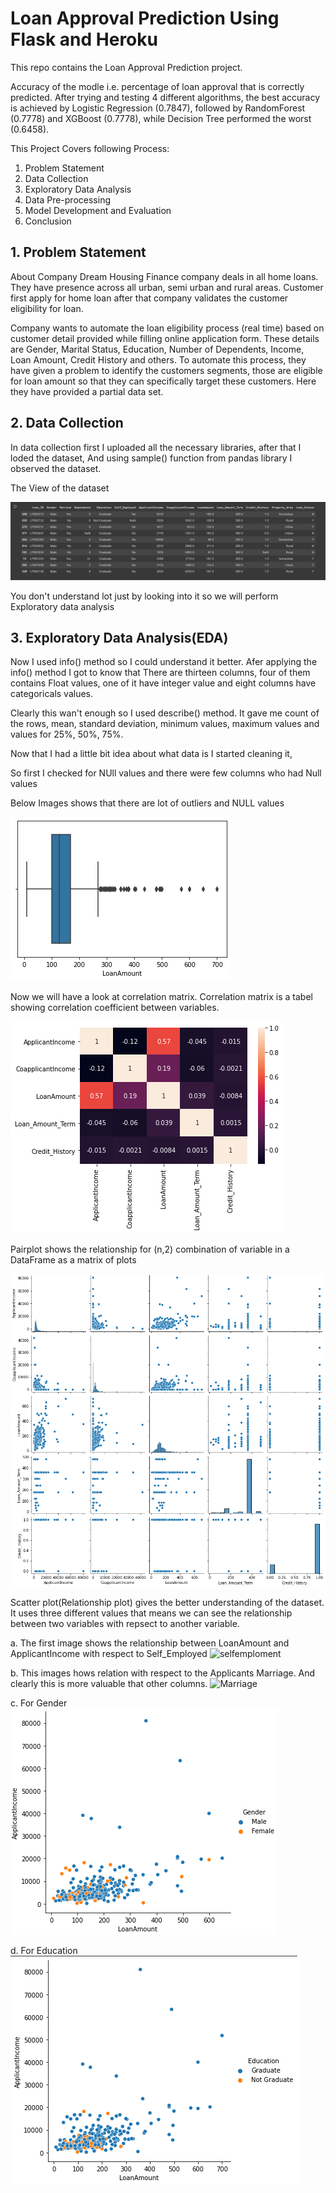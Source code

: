 # Loan Approval Prediction Using Flask and Heroku

This repo contains the Loan Approval Prediction project.

Accuracy of the modle i.e. percentage of loan approval that is correctly predicted. After trying and testing 4 different algorithms, the best accuracy is achieved by Logistic Regression (0.7847), followed by RandomForest (0.7778) and XGBoost (0.7778), while Decision Tree performed the worst (0.6458).

This Project Covers following Process:

1. Problem Statement
2. Data Collection
3. Exploratory Data Analysis
4. Data Pre-processing 
5. Model Development and Evaluation
6. Conclusion


## 1. Problem Statement
About Company
Dream Housing Finance company deals in all home loans. They have presence across all urban, semi urban and rural areas. Customer first apply for home loan after that company validates the customer eligibility for loan.

Company wants to automate the loan eligibility process (real time) based on customer detail provided while filling online application form. These details are Gender, Marital Status, Education, Number of Dependents, Income, Loan Amount, Credit History and others. To automate this process, they have given a problem to identify the customers segments, those are eligible for loan amount so that they can specifically target these customers. Here they have provided a partial data set.


## 2. Data Collection
In data collection first I uploaded all the necessary libraries, after that I loded the dataset, And using sample() function from pandas library I observed the dataset.

The View of the dataset

![Dataset Image](Images/dataset.png)

You don't understand lot just by looking into it so we will perform Exploratory data analysis


## 3. Exploratory Data Analysis(EDA)
Now I used info() method so I could understand it better. Afer applying the info() method I got to know that There are thirteen columns, four of them contains Float values, one of it have integer value and eight columns have categoricals values.

Clearly this wan't enough so I used describe() method. It gave me count of the rows, mean, standard deviation, minimum values, maximum values and values for 25%, 50%, 75%.

Now that I had a little bit idea about what data is I started cleaning it,

So first I checked for NUll values and there were few columns who had Null values

Below Images shows that there are lot of outliers and NULL values

![Outliers](Images/loanammount.png)

Now we will have a look at correlation matrix. Correlation matrix is a tabel showing correlation coefficient between variables.

![correlation matrix](Images/correlationmatrix.png)

Pairplot shows the relationship for (n,2) combination of variable in a DataFrame as a matrix of plots

![pairplot](Images/paitplot.png)

Scatter plot(Relationship plot) gives the better understanding of the dataset. It uses three different values that means we can see the relationship between two variables with repsect to another variable.

a. The first image shows the relationship between LoanAmount and ApplicantIncome with respect to Self_Employed
![selfemploment](Iamges/selfemployed.png)

b. This images hows relation with respect to the Applicants Marriage. And clearly this is more valuable that other columns.
![Marriage](Imges/married.png)

c. For Gender
![gender](Images/gender.png)

d. For Education
![educaion](Images/education.png)
